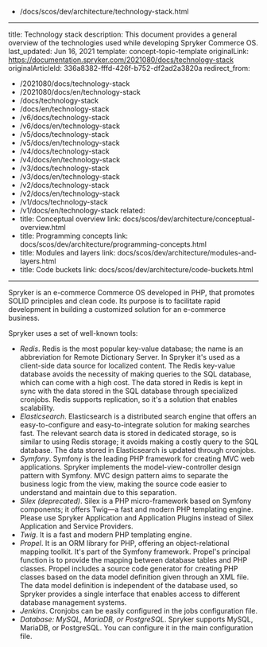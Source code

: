  - /docs/scos/dev/architecture/technology-stack.html
---
title: Technology stack
description: This document provides a general overview of the technologies used while developing Spryker Commerce OS.
last_updated: Jun 16, 2021
template: concept-topic-template
originalLink: https://documentation.spryker.com/2021080/docs/technology-stack
originalArticleId: 336a8382-fffd-426f-b752-df2ad2a3820a
redirect_from:
  - /2021080/docs/technology-stack
  - /2021080/docs/en/technology-stack
  - /docs/technology-stack
  - /docs/en/technology-stack
  - /v6/docs/technology-stack
  - /v6/docs/en/technology-stack
  - /v5/docs/technology-stack
  - /v5/docs/en/technology-stack
  - /v4/docs/technology-stack
  - /v4/docs/en/technology-stack
  - /v3/docs/technology-stack
  - /v3/docs/en/technology-stack
  - /v2/docs/technology-stack
  - /v2/docs/en/technology-stack
  - /v1/docs/technology-stack
  - /v1/docs/en/technology-stack
related:
  - title: Conceptual overview
    link: docs/scos/dev/architecture/conceptual-overview.html
  - title: Programming concepts
    link: docs/scos/dev/architecture/programming-concepts.html
  - title: Modules and layers
    link: docs/scos/dev/architecture/modules-and-layers.html
  - title: Code buckets
    link: docs/scos/dev/architecture/code-buckets.html
---

Spryker is an e-commerce Commerce OS developed in PHP, that promotes SOLID principles and clean code. Its purpose is to facilitate rapid development in building a customized solution for an e-commerce business.

Spryker uses a set of well-known tools:

* *Redis*. Redis is the most popular key-value database; the name is an abbreviation for Remote Dictionary Server. In Spryker it's used as a client-side data source for localized content. The Redis key-value database avoids the necessity of making queries to the SQL database, which can come with a high cost. The data stored in Redis is kept in sync with the data stored in the SQL database through specialized cronjobs. Redis supports replication, so it's a solution that enables scalability.
* *Elasticsearch*. Elasticsearch is a distributed search engine that offers an easy-to-configure and easy-to-integrate solution for making searches fast. The relevant search data is stored in dedicated storage, so is similar to using Redis storage; it avoids making a costly query to the SQL database. The data stored in Elasticsearch is updated through cronjobs.
* *Symfony*. Symfony is the leading PHP framework for creating MVC web applications. Spryker implements the model-view-controller design pattern with Symfony. MVC design pattern aims to separate the business logic from the view, making the source code easier to understand and maintain due to this separation.
* *Silex (deprecated)*. Silex is a PHP micro-framework based on Symfony components; it offers Twig—a fast and modern PHP templating engine.
  Please use Spryker Application and Application Plugins instead of Silex Application and Service Providers.
*  *Twig*. It is a fast and modern PHP templating engine.
* *Propel*. It is an ORM library for PHP, offering an object-relational mapping toolkit. It's part of the Symfony framework. Propel's principal function is to provide the mapping between database tables and PHP classes. Propel includes a source code generator for creating PHP classes based on the data model definition given through an XML file. The data model definition is independent of the database used, so Spryker provides a single interface that enables access to different database management systems.
* *Jenkins*. Cronjobs can be easily configured in the jobs configuration file.
* *Database: MySQL, MariaDB, or PostgreSQL*. Spryker supports MySQL, MariaDB, or PostgreSQL. You can configure it in the main configuration file.
